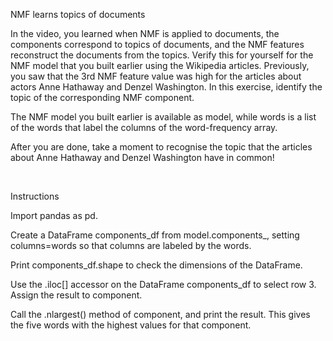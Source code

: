NMF learns topics of documents

In the video, you learned when NMF is applied to documents, the components correspond to topics of documents, and the NMF features reconstruct the documents from the topics. Verify this for yourself for the NMF model that you built earlier using the Wikipedia articles. Previously, you saw that the 3rd NMF feature value was high for the articles about actors Anne Hathaway and Denzel Washington. In this exercise, identify the topic of the corresponding NMF component.

The NMF model you built earlier is available as model, while words is a list of the words that label the columns of the word-frequency array.

After you are done, take a moment to recognise the topic that the articles about Anne Hathaway and Denzel Washington have in common!

<br>

Instructions

Import pandas as pd.

Create a DataFrame components_df from model.components_, setting columns=words so that columns are labeled by the words.

Print components_df.shape to check the dimensions of the DataFrame.

Use the .iloc[] accessor on the DataFrame components_df to select row 3. Assign the result to component.

Call the .nlargest() method of component, and print the result. This gives the five words with the highest values for that component.
